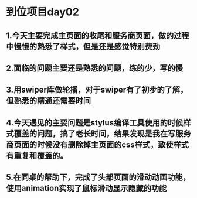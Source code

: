 # 到位项目day02
## 	1.今天主要完成主页面的收尾和服务商页面，做的过程中慢慢的熟悉了样式，但是还是感觉特别费劲
##  2.面临的问题主要还是熟悉的问题，练的少，写的慢
##  3.用swiper库做轮播，对于swiper有了初步的了解，但熟悉的精通还需要时间
##  4.今天遇见的主要问题是stylus编译工具使用的时候样式覆盖的问题，搞了老长时间，结果发现是我在写服务商页面的时候没有删除掉主页面的css样式，致使样式有重复和覆盖的。
## 5.在同桌的帮助下，完成了头部页面的滑动动画功能，使用animation实现了鼠标滑动显示隐藏的功能
